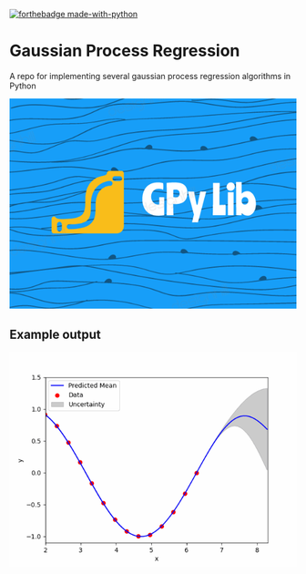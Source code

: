 
[![forthebadge made-with-python](http://ForTheBadge.com/images/badges/made-with-python.svg)](https://www.python.org/)
# Gaussian Process Regression

A repo for implementing several gaussian process regression algorithms in Python

![alt text](https://github.com/abdelhakim96/Gaussian-Process-Regression/blob/main/figs/logo.png "GPR")


## Example output
![alt text](https://github.com/abdelhakim96/Gaussian-Process-Regression/blob/main/figs/animation.gif "GPR")
